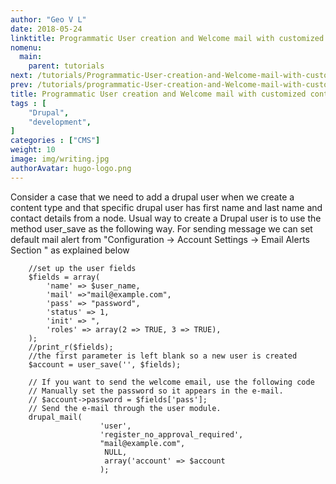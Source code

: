 ```yaml
---
author: "Geo V L"
date: 2018-05-24
linktitle: Programmatic User creation and Welcome mail with customized contents from entities - Drupal 7
nomenu:
  main:
    parent: tutorials
next: /tutorials/Programmatic-User-creation-and-Welcome-mail-with-customized-contents-rom-entities
prev: /tutorials/programmatic-User-creation-and-Welcome-mail-with-customized-contents-rom-entities
title: Programmatic User creation and Welcome mail with customized contents from entities - Drupal 7
tags : [
    "Drupal",
    "development",
]
categories : ["CMS"]
weight: 10
image: img/writing.jpg
authorAvatar: hugo-logo.png
---
```




Consider a case that we need to add a drupal user when we create a content type and that specific drupal user has first name and last name and contact details from a node. Usual way to create a Drupal user is to use the method user_save as the following way. For sending message we can set default mail alert from "Configuration -> Account Settings -> Email Alerts Section " as explained below

```
    //set up the user fields
    $fields = array(
        'name' => $user_name,
        'mail' =>"mail@example.com",
        'pass' => "password",
        'status' => 1,
        'init' => ",
        'roles' => array(2 => TRUE, 3 => TRUE),
    );
    //print_r($fields);
    //the first parameter is left blank so a new user is created
    $account = user_save('', $fields);

    // If you want to send the welcome email, use the following code
    // Manually set the password so it appears in the e-mail.
    // $account->password = $fields['pass'];
    // Send the e-mail through the user module.
    drupal_mail(    
                    'user', 
                    'register_no_approval_required', 
                    "mail@example.com",
                     NULL, 
                     array('account' => $account
                    );

 ```
